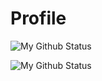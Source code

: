 # Profile

![My Github Status](https://github-readme-stats.vercel.app/api?username=TaufeqRazakh&theme=vue-dark)

![My Github Status](https://github-readme-stats.vercel.app/api/top-languages/?username=TaufeqRazakh&theme=vue-dark)
